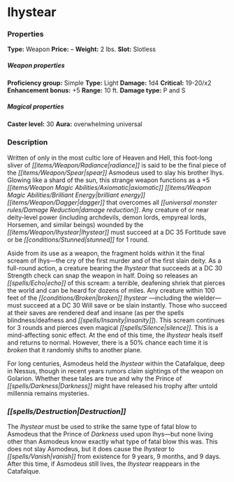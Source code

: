 ﻿---
Title: "Ihystear"
Type: "Weapon"
Price: "–"
Weight: "2 lbs."
Slot: "Slotless"
Proficiency group: "Simple"
Weapon properties Type: "Light"
Damage: "1d4"
Critical: "19-20/x2"
Enhancement bonus: "+5"
Range: "10 ft."
Damage type: "P and S"
Caster level: "30"
Aura: "overwhelming universal"
Description: |
  "Written of only in the most cultic lore of Heaven and Hell, this foot-long sliver of radiance is said to be the final piece of the spear Asmodeus used to slay his brother Ihys. Glowing like a shard of the sun, this strange weapon functions as a _+5 axiomatic brilliant energy dagger_ that overcomes all damage reduction. Any creature of or near deity-level power (including archdevils, demon lords, empyreal lords, Horsemen, and similar beings) wounded by the _Ihystear_ must succeed at a DC 35 Fortitude save or be stunned for 1 round.
  Aside from its use as a weapon, the fragment holds within it the final scream of Ihys—the cry of the first murder and of the first slain deity. As a full-round action, a creature bearing the Ihystear that succeeds at a DC 30 Strength check can snap the weapon in half. Doing so releases an echo of this scream: a terrible, deafening shriek that pierces the world and can be heard for dozens of miles. Any creature within 100 feet of the broken _Ihystear_ —including the wielder—must succeed at a DC 30 Will save or be slain instantly. Those who succeed at their saves are rendered deaf and insane (as per the spells _blindness/deafness_ and _insanity_). This scream continues for 3 rounds and pierces even magical silence. This is a mind-affecting sonic effect. At the end of this time, the _Ihystear_ heals itself and returns to normal. However, there is a 50% chance each time it is broken that it randomly shifts to another plane.
  For long centuries, Asmodeus held the _Ihystear_ within the Catafalque, deep in Nessus, though in recent years rumors claim sightings of the weapon on Golarion. Whether these tales are true and why the Prince of Darkness might have released his trophy after untold millennia remains mysteries."
Destruction: |
  "The _Ihystear_ must be used to strike the same type of fatal blow to Asmodeus that the Prince of Darkness used upon Ihys—but none living other than Asmodeus know exactly what type of fatal blow this was. This does not slay Asmodeus, but it does cause the _Ihystear_ to vanish from existence for 9 years, 9 months, and 9 days. After this time, if Asmodeus still lives, the _Ihystear_ reappears in the Catafalque."
Sources: "['Book of the Damned']"
---

# Ihystear

### Properties

**Type:** Weapon **Price:** – **Weight:** 2 lbs. **Slot:** Slotless

##### Weapon properties

**Proficiency group:** Simple **Type:** Light **Damage:** 1d4 **Critical:** 19-20/x2 **Enhancement bonus:** +5 **Range:** 10 ft. **Damage type:** P and S

##### Magical properties

**Caster level:** 30 **Aura:** overwhelming universal

### Description

Written of only in the most cultic lore of Heaven and Hell, this foot-long sliver of _[[items/Weapon/Radiance|radiance]]_ is said to be the final piece of the _[[items/Weapon/Spear|spear]]_ Asmodeus used to slay his brother Ihys. Glowing like a shard of the sun, this strange weapon functions as a +5 _[[items/Weapon Magic Abilities/Axiomatic|axiomatic]]_ _[[items/Weapon Magic Abilities/Brilliant Energy|brilliant energy]]_ _[[items/Weapon/Dagger|dagger]]_ that overcomes all _[[universal monster rules/Damage Reduction|damage reduction]]_. Any creature of or near deity-level power (including archdevils, demon lords, empyreal lords, Horsemen, and similar beings) wounded by the _[[items/Weapon/Ihystear|Ihystear]]_ must succeed at a DC 35 Fortitude save or be _[[conditions/Stunned|stunned]]_ for 1 round.

Aside from its use as a weapon, the fragment holds within it the final scream of Ihys—the cry of the first murder and of the first slain deity. As a full-round action, a creature bearing the _Ihystear_ that succeeds at a DC 30 Strength check can snap the weapon in half. Doing so releases an _[[spells/Echo|echo]]_ of this scream: a terrible, deafening shriek that pierces the world and can be heard for dozens of miles. Any creature within 100 feet of the _[[conditions/Broken|broken]]_ _Ihystear_ —including the wielder—must succeed at a DC 30 Will save or be slain instantly. Those who succeed at their saves are rendered deaf and insane (as per the spells blindness/deafness and _[[spells/Insanity|insanity]]_). This scream continues for 3 rounds and pierces even magical _[[spells/Silence|silence]]_. This is a mind-affecting sonic effect. At the end of this time, the _Ihystear_ heals itself and returns to normal. However, there is a 50% chance each time it is _broken_ that it randomly shifts to another plane.

For long centuries, Asmodeus held the _Ihystear_ within the Catafalque, deep in Nessus, though in recent years rumors claim sightings of the weapon on Golarion. Whether these tales are true and why the Prince of _[[spells/Darkness|Darkness]]_ might have released his trophy after untold millennia remains mysteries.

### _[[spells/Destruction|Destruction]]_

The _Ihystear_ must be used to strike the same type of fatal blow to Asmodeus that the Prince of _Darkness_ used upon Ihys—but none living other than Asmodeus know exactly what type of fatal blow this was. This does not slay Asmodeus, but it does cause the _Ihystear_ to _[[spells/Vanish|vanish]]_ from existence for 9 years, 9 months, and 9 days. After this time, if Asmodeus still lives, the _Ihystear_ reappears in the Catafalque.

